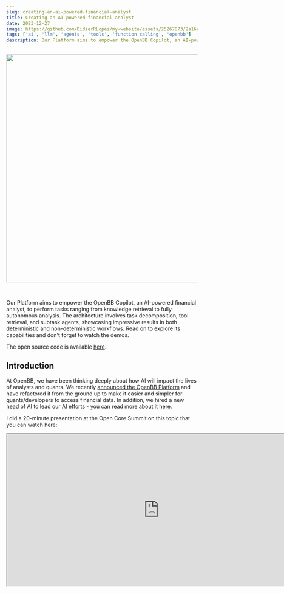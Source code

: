 ```yaml
---
slug: creating-an-ai-powered-financial-analyst
title: Creating an AI-powered financial analyst
date: 2023-12-27
image: https://github.com/DidierRLopes/my-website/assets/25267873/2a16e839-7298-4dcc-917e-b54cdd0f6fc7
tags: ['ai', 'llm', 'agents', 'tools', 'function calling', 'openbb']
description: Our Platform aims to empower the OpenBB Copilot, an AI-powered financial analyst, to perform tasks ranging from knowledge retrieval to fully autonomous analysis. The architecture involves task decomposition, tool retrieval, and subtask agents, showcasing impressive results in both deterministic and non-deterministic workflows. Read on to explore its capabilities and don't forget to watch the demos.
---
```


<p align="center">
    <img width="600" src="https://github.com/DidierRLopes/my-website/assets/25267873/2a16e839-7298-4dcc-917e-b54cdd0f6fc7"/>
</p>

<br />

Our Platform aims to empower the OpenBB Copilot, an AI-powered financial analyst, to perform tasks ranging from knowledge retrieval to fully autonomous analysis. The architecture involves task decomposition, tool retrieval, and subtask agents, showcasing impressive results in both deterministic and non-deterministic workflows. Read on to explore its capabilities and don't forget to watch the demos.

The open source code is available [here](https://github.com/OpenBB-finance/openbb-agents).

<!-- truncate -->

<div style={{borderTop: '1px solid #0088CC', margin: '1.5em 0'}} />

## Introduction

At OpenBB, we have been thinking deeply about how AI will impact the lives of analysts and quants. We recently [announced the OpenBB Platform](https://openbb.co/blog/goodbye-openbb-sdk-hello-openbb-platform) and have refactored it from the ground up to make it easier and simpler for quants/developers to access financial data. In addition, we hired a new head of AI to lead our AI efforts - you can read more about it [here](https://openbb.co/blog/revolutionizing-ai-at-openbb-with-new-leader-michael-struwig).

I did a 20-minute presentation at the Open Core Summit on this topic that you can watch here:

<div className="flex place-items-center justify-center items-center rounded-sm mx-auto">
    <iframe
        src="https://www.youtube.com/embed/A-43EKK2PhE?si=o_lO_lVLpWwwfbvF"
        width="800"
        height="400"
    />
</div>

<br />

Otherwise, the following post will summarize what we presented.

## AI-Powered financial analyst roadmap

When discussing what tasks we wanted our AI-powered Financial Analyst to be able to perform, we arrived at the following levels (in order of complexity):

1. **Knowledge retrieval**: The agent can answer general financial queries without external resources. (eg. ChatGPT "as-is"). Here, the agent relies solely on its training data to answer questions.

2. **Data retrieval**: The agent can answer queries using information inserted into the context (usually as part of a separate data retrieval process that isn’t controlled by the model, such as using [similarity search](https://en.wikipedia.org/wiki/Similarity_search) across a knowledge database using the user’s query).

3. **Autonomous data retrieval**: The agent can answer queries by dynamically retrieving data not currently present in the context or the training data via function calling.

4. **Complex workflow execution**: The agent can reason and answer queries that require a logical arrangement of knowledge retrieval, data retrieval, and autonomous data retrieval calling. It includes action planning and decision-making.

5. **Fully autonomous analyst**: The agent can do all of the above but is self-directed. The agent can dynamically generate additional hypotheses, modify plans of action, and retrieve the necessary data, all while mid-workflow. The agent can make arguments for certain decisions, carry a discussion on the topic, and reason with you.

Our goal is to enable OpenBB Copilot to perform all of the above. I presented a demo of how it would work in this video:

<div className="flex place-items-center justify-center items-center rounded-sm mx-auto">
    <iframe
        src="https://www.youtube.com/embed/V1rYmWWVbIY?si=ShScenxTI4bHtERS"
        width="800"
        height="400"
    />
</div>

<br />

## Two types of prompts

Rather than first building an AI-powered financial analyst for the sake of it, we instead started from what we wanted to achieve. We came up with two distinct prompts and our goal was for the agent to be able to successfully perform both of these, but utilizing the same underlying “agentic” architecture.

<p align="center">
    <img width="600" src="https://github.com/DidierRLopes/my-website/assets/25267873/f36f6e07-de22-4373-b871-cc262f5ac2f8"/>
</p>

- **Prompt A (on the left)** - requires linear reasoning (where future answers depend on previous answers). This kind of prompt is generally deterministic, which allows us to access (and verify) the agent’s answers immediately because we can check the underlying facts and data. It also involves a few complex operations across multiple steps, such as extracting a list of tickers from an endpoint and iterating through that list using a different endpoint. Then based on those outputs, a reasoning can be made and a final answer is given.

- **Prompt B (on the right)** - requires independent reasoning (fetching and combining different pieces of independent information). This prompt is typically less deterministic and allows us to leverage LLMs to provide alpha by uncovering insights that would be hard for a human to discover (or, at the very least, discover at scale). Instead of telling the agent what to do explicitly, we instead pose a question and expect the agent to execute an analysis and perform reasoning, without specific guidance or guardrails.

## OpenBB Platform

Getting started with our Platform is extremely easy (docs [here](https://docs.openbb.co/platform)). All you need is `pip install openbb` and you are ready to access 100+ different datasets.

We standardize the data so that you can read our docs once and interact with the Platform the same way, regardless of the type of data you are looking at.

In addition, using the OpenBB Hub, you can set up your API keys which we can manage on your behalf, and all you need to access data via OpenBB is a Personal Access Token.

<p align="center">
    <img width="600" src="https://github.com/DidierRLopes/my-website/assets/25267873/7600e1c8-7fd9-423f-80e1-f7fc31d797ea"/>
</p>

Crucially, we use Pydantic for all of our endpoints. This ensures that we have both structured inputs and structured outputs. This is extremely important as we feed these models into our agent so that it understands both the input schema during function calling, but also the output schema of the resulting function call. This is standardized across multiple data vendors across the OpenBB Platform.

<p align="center">
    <img width="600" src="https://github.com/DidierRLopes/my-website/assets/25267873/f94e4ced-b9f0-4011-b41f-99721f023211"/>
</p>

### OpenBB Tools

From having 100+ different data endpoints that you can access using Python, we created “tools” that an agent “understands” and can use. This is extremely important since this collection of tools will give real-time data to the agent based on the prompt asked.

<p align="center">
    <img width="600" src="https://github.com/DidierRLopes/my-website/assets/25267873/ff27b0c4-2d10-4b9c-aa7d-a64361741ce3"/>
</p>

Since the OpenBB Platform has high-quality documentation, we use each function’s docstring as well as the output field names (with some basic preprocessing). This tweak allows the agent to know where to get the market cap information from, even if it’s within a differently-named endpoint (for example the `equity.fundamentals.overview` endpoint).

Each of these tool descriptions is converted into embeddings that can be retrieved later on based on the query the user provides. This allows our agent to pick the right tools for the job - i.e. if I want to have access to Apple’s market cap, I want to get the tool `equity.fundamentals.overview` because I know that by providing the symbol `AAPL` I can get the market cap value.

<p align="center">
    <img width="600" src="https://github.com/DidierRLopes/my-website/assets/25267873/e5ecf460-e52d-4a4f-8b4a-7071a2a328c0"/>
</p>

So, we create a vector store using FAISS (Facebook AI Similarity Search) and OpenAIEmbeddings, although any vector store with similarity search would also work.

## OpenBB Agent Architecture

<p align="center">
    <img width="600" src="https://github.com/DidierRLopes/my-website/assets/25267873/a16beb5a-e08d-42d6-ad5b-cdc7ceed792b"/>
</p>

This is the overall architecture that our agent will follow, and below we will talk about each of these components individually.

### Task Decomposition

First of all, we don’t want to tackle the user query in one go. This is because LLMs have limited context. Plus, we want the agent to retrieve all the necessary tools to answer the query. But the vector’s store similarity search doesn’t work with one prompt that needs multiple different tools. Additionally, similar to human analysts, breaking a larger question up into smaller manageable subquestions leads to better analysis and results.

So, we break the user’s main query into:

- **List of simpler tasks**: self-explanatory

- **List of tasks dependency**: does the current subtask need a prior subtask to tackle the current subtask?

- **List of “tool search” keywords associated with each subtask**: instead of using the subtask question itself to directly retrieve the correct selection of tools using the embeddings in the vector store, empirically we found that if the LLM could select the most important keywords associated with the task using keyword search. This ended up resulting in a big jump in retrieval performance. This is expected since we are effectively reducing the noise. E.g. “What are Tesla peers” → “peers”.

This is the system message we are utilizing:

<p align="center">
    <img width="600" src="https://github.com/DidierRLopes/my-website/assets/25267873/3e0c6078-5bb8-4ef8-aac7-9c3daefaa724"/>
</p>

To ensure that we have a structured output with the format specified, we create a Pydantic Data model to be used as format in the instruction:

<p align="center">
    <img width="600" src="https://github.com/DidierRLopes/my-website/assets/25267873/f6d768d6-e4e1-4996-a7ba-3a08781fec40"/>
</p>

This is what the code looks like, and you can see that the `PydanticOutputParser` goes into the `format_instructions`:

<p align="center">
    <img width="600" src="https://github.com/DidierRLopes/my-website/assets/25267873/30c339cd-4f13-47a3-9a0d-06c9580f38b0"/>
</p>

### Tool Retrieval

<p align="center">
    <img width="600" src="https://github.com/DidierRLopes/my-website/assets/25267873/c125ec7f-8d71-4353-a6bb-244c71f787e2"/>
</p>

This is the function that the agent uses to retrieve the right subset of tools to answer each of the subtasks. Empirically, we found good results by using the similarity score threshold of 0.65. In other words, we retrieve all tools with descriptions that return a better similarity score than that value. In the case where the search yields less than two tools, we return the 2 tools with the highest similarity score instead.

As previously mentioned, you can see that we are not using the subtask query itself but the keywords associated with it. The embeddings of the keywords are (from experimentation) closer to the embeddings of the correct docstring by focusing solely on a few keywords rather than the entire sentence.

<p align="center">
    <img width="600" src="https://github.com/DidierRLopes/my-website/assets/25267873/70f83560-1e40-436b-858a-d4775774cb71"/>
</p>

### Subtask Agents

Each subtask agent is provided with the original query from the user, one of the subtasks from the task decomposition step, the output from another subtask agent IF there was a subtask dependency AND a set of retrieved tools necessary to answer the subtask.

<p align="center">
    <img width="600" src="https://github.com/DidierRLopes/my-website/assets/25267873/be82b3fd-af6f-47df-88f9-ad456e45a05c"/>
</p>

This is what the agent looks like:

<p align="center">
    <img width="600" src="https://github.com/DidierRLopes/my-website/assets/25267873/96ddbfc8-d9ad-44d4-af5b-30d7e626656e"/>
</p>

### Final Agent

We then combine the entire context from subquestions and outputs to be given to the final agent:

<p align="center">
    <img width="600" src="https://github.com/DidierRLopes/my-website/assets/25267873/e2fe61f3-a4a8-4460-af43-591369bfa6f3"/>
</p>

Finally, we give the final agent the main prompt and the list of tasks from task decomposition and that’s it!

<p align="center">
    <img width="600" src="https://github.com/DidierRLopes/my-website/assets/25267873/5a0ff6b8-2c19-4ac9-8f93-283ab698ebc7"/>
</p>

## OpenBB Results

### Prompt A

_"Check what are TSLA peers. From those, check which one has the highest market cap. Then, on the ticker that has the highest market cap get the most recent price target estimate from an analyst, and tell me who it was and on what date the estimate was made."_

The output can be seen here:

<p align="center">
    <img width="600" src="https://github.com/DidierRLopes/my-website/assets/25267873/f3f2ea30-25a6-4c72-b124-40c6fecfd8e4"/>
</p>

Since this is a deterministic workflow, we can look at the raw data to check whether the output is correct or not - which we can validate below.

<p align="center">
    <img width="600" src="https://github.com/DidierRLopes/my-website/assets/25267873/cc562ca3-7b9e-4411-855f-b3b24ee55a96"/>
</p>

### Prompt B

_“Perform a fundamentals financial analysis of AMZN using the most recently available data. What do you find that’s interesting?”_

The output can be seen here:

<p align="center">
    <img width="600" src="https://github.com/DidierRLopes/my-website/assets/25267873/858ce4d0-4263-4aea-a986-f5a4f842cb39"/>
</p>
<p align="center">
    <img width="600" src="https://github.com/DidierRLopes/my-website/assets/25267873/f10bce35-5b7a-4648-ae1e-a2f042e7c992"/>
</p>

As can be seen above, the results are extremely impressive. We achieved this with a couple of weeks of work, but there are still a lot of areas that we can improve and in which we are currently working on. However, the current results make this an extremely exciting space to be.

All this work is open source and can be found on GitHub [here](https://github.com/OpenBB-finance/openbb-agents).

We are just getting started.